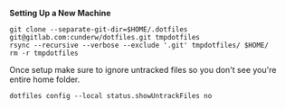**Setting Up a New Machine**

```
git clone --separate-git-dir=$HOME/.dotfiles git@gitlab.com:cunderw/dotfiles.git tmpdotfiles
rsync --recursive --verbose --exclude '.git' tmpdotfiles/ $HOME/
rm -r tmpdotfiles
```
Once setup make sure to ignore untracked files so you don't see you're entire home folder.

```
dotfiles config --local status.showUntrackFiles no
```


